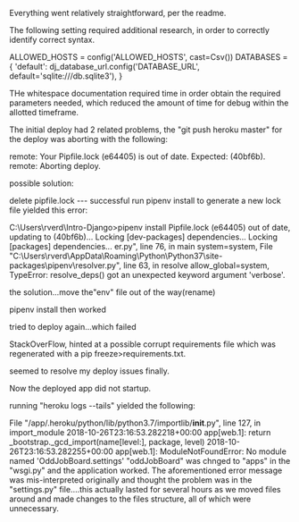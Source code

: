 Everything went relatively straightforward, per the readme.

The following setting required additional research, in order to  correctly identify correct syntax.



ALLOWED_HOSTS = config('ALLOWED_HOSTS', cast=Csv())
DATABASES = {
   'default': dj_database_url.config('DATABASE_URL', default='sqlite:///db.sqlite3'),
}

THe whitespace documentation required time in order obtain the required parameters needed, which reduced the amount of time for debug within the allotted timeframe.

The initial deploy had 2 related problems, the "git push heroku master" for the deploy was aborting with the following:

remote:        Your Pipfile.lock (e64405) is out of date. Expected: (40bf6b).
remote:        Aborting deploy.

possible solution:

delete pipfile.lock --- successful
run pipenv install to generate a new lock file yielded this error:

C:\Users\rverd\Intro-Django>pipenv install
Pipfile.lock (e64405) out of date, updating to (40bf6b)...
Locking [dev-packages] dependencies...
Locking [packages] dependencies...
er.py", line 76, in main
    system=system,
  File "C:\\Users\\rverd\\AppData\\Roaming\\Python\\Python37\\site-packages\\pipenv\\resolver.py", line 63, in resolve
    allow_global=system,
TypeError: resolve_deps() got an unexpected keyword argument 'verbose'.

the solution...move the"env" file out of the way(rename)

pipenv install then worked

tried to deploy again...which failed

StackOverFlow, hinted at a possible corrupt requirements file
which was regenerated with a pip freeze>requirements.txt.

seemed to resolve my deploy issues finally.

Now the deployed app did not startup.

running "heroku logs --tails" yielded the following:

File "/app/.heroku/python/lib/python3.7/importlib/__init__.py", line 127, in import_module
2018-10-26T23:16:53.282218+00:00 app[web.1]: return _bootstrap._gcd_import(name[level:], package, level)
2018-10-26T23:16:53.282255+00:00 app[web.1]: ModuleNotFoundError: No module named 'OddJobBoard.settings' "oddJobBoard" was chnged to "apps" in the "wsgi.py" and the application worked. The aforementioned error message was mis-interpreted originally and thought the problem was in the "settings.py" file....this actually lasted for several hours as we moved files around and made changes to the files structure, all of which were unnecessary.

